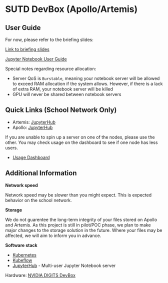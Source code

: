 # SUTD DevBox (Apollo/Artemis)

## User Guide

For now, please refer to the briefing slides:

[Link to briefing slides](https://docs.google.com/presentation/d/15b_r9AnETZ2Odiwv6FiapjR7DOePb3nIDLEFtr1kaRs/edit?usp=sharing)

[Jupyter Notebook User Guide](jupyter.md)

Special notes regarding resource allocation:

* Server QoS is `Burstable`, meaning your notebook server will be allowed to exceed RAM allocation if the system allows. However, if there is a lack of extra RAM, your notebook server will be killed
* GPU will never be shared between notebook servers

## Quick Links (School Network Only)

* Artemis: [JupyterHub](http://10.12.97.79:30001/hub/login)
* Apollo: [JupyterHub](http://10.12.97.79:30002/hub/login)

If you are unable to spin up a server on one of the nodes, please use the other. You may check usage on the dashboard to see if one node has less users.

* [Usage Dashboard](http://10.12.97.79:30009/d/BbkYN82mz/devbox-dashboard)

## Additional Information

**Network speed**

Network speed may be slower than you might expect. This is expected behavior on the school network.

**Storage**

We do not guarentee the long-term integrity of your files stored on Apollo and Artemis. As this project is still in pilot/POC phase, we plan to make major changes to the storage solution in the future. Where your files may be affected, we will aim to inform you in advance.

**Software stack**

* [Kubernetes](https://kubernetes.io/)
* [Kubeflow](https://www.kubeflow.org/)
* [JupyterHub](https://github.com/jupyterhub/jupyterhub) - Multi-user Jupyter Notebook server

Hardware: [NVIDIA DIGITS DevBox](https://developer.nvidia.com/devbox)